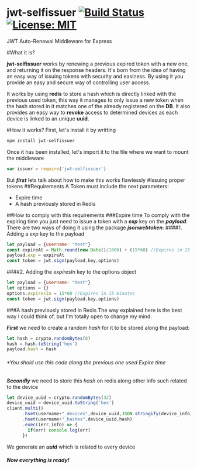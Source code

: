 # jwt-selfissuer  [![Build Status](https://travis-ci.com/josegrobles/jwt-selfissuer.svg?token=7JpgXMQqSWYBts2sAmZb&branch=master)](https://travis-ci.com/josegrobles/jwt-selfissuer) [![License: MIT](https://img.shields.io/badge/License-MIT-yellow.svg)](https://opensource.org/licenses/MIT)

JWT Auto-Renewal Middleware for Express

#What it is?

**jwt-selfissuer** works by renewing a previous expired token with a new one, and returning it on the response headers. It's born from the idea of having an easy way of issuing tokens with security and easiness. By using it you provide an easy and secure way of controlling user access.

It works by using **redis** to store a hash which is directly linked with the previous used token, this way it manages to only issue a new token when the hash stored in it matches one of the already registered on the **DB**. It also provides an easy way to **revoke** access to determined devices as each device is linked to an unique **uuid**.

#How it works?
First, let's install it by writting
```javascript
npm install jwt-selfissuer
```
Once it has been installed, let's import it to the file where we want to mount the middleware
```javascript
var issuer = require('jwt-selfissuer')
```  
But ***first*** lets talk about how to make this works flawlessly
#Issuing proper tokens
##Requirements
A Token must include the next parameters:
- Expire time
- A hash previously stored in Redis

##How to comply with this requirements
###Expire time
To comply with the expiring time you just need to issue a token with a ***exp*** key on the ***payload***.
There are two ways of doing it using the package ***jsonwebtoken***:
####1. Adding a *exp* key to the payload
```javascript
let payload = {username: "test"}
const expireAt = Math.round(new Date()/1000) + (15*60) //Expires in 15 minutes
payload.exp = expireAt
const token = jwt.sign(payload,key,options)
```
####2. Adding the *expiresIn* key to the options object
```javascript
let payload = {username: "test"}
let options = {}
options.expiresIn = 15*60 //Expires in 15 minutes
const token = jwt.sign(payload,key,options)
```
###A hash previously stored in Redis
The way explained here is the best way I could think of, but I'm totally open to change my mind.

***First*** we need to create a random *hash* for it to be stored along the payload:
```javascript
let hash = crypto.randomBytes(8)
hash = hash.toString('hex')
payload.hash = hash
```
###### *You shold use this code along the previous one used *Expire time*

***Secondly*** we need to store this *hash* on redis along other info such related to the device
```javascript
let device_uuid = crypto.randomBytes(32)
device_uuid = device_uuid.toString('hex')
client.multi()
      .hset(username+"_devices",device_uuid,JSON.stringify(device_info))
      .hset(username+"_hashes",device_uuid,hash)
      .exec((err,info) => {
        if(err) console.log(err)
      })
```
We generate an ***uuid*** which is related to every device
##### *Now everything is ready!*
